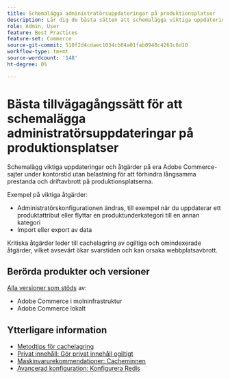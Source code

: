 ```yaml
---
title: Schemalägga administratörsuppdateringar på produktionsplatser
description: Lär dig de bästa sätten att schemalägga viktiga uppdateringar till Adobe Commerce för att förhindra långsamma prestanda och avbrott.
role: Admin, User
feature: Best Practices
feature-set: Commerce
source-git-commit: 510f2d4cdaec1034cb04a01fab0948c4261c6d10
workflow-type: tm+mt
source-wordcount: '148'
ht-degree: 0%

---
```



# Bästa tillvägagångssätt för att schemalägga administratörsuppdateringar på produktionsplatser

Schemalägg viktiga uppdateringar och åtgärder på era Adobe Commerce-sajter under kontorstid utan belastning för att förhindra långsamma prestanda och driftavbrott på produktionsplatserna.

Exempel på viktiga åtgärder:

- Administratörskonfigurationen ändras, till exempel när du uppdaterar ett produktattribut eller flyttar en produktunderkategori till en annan kategori
- Import eller export av data

Kritiska åtgärder leder till cachelagring av ogiltiga och omindexerade åtgärder, vilket avsevärt ökar svarstiden och kan orsaka webbplatsavbrott.

## Berörda produkter och versioner

[Alla versioner som stöds](../../../release/versions.md) av:

- Adobe Commerce i molninfrastruktur
- Adobe Commerce lokalt

## Ytterligare information

- [Metodtips för cachelagring](https://docs.magento.com/user-guide/system/cache-management.html#best-practices-for-caching)
- [Privat innehåll: Gör privat innehåll ogiltigt](https://developer.adobe.com/commerce/php/development/cache/page/private-content/#invalidate-private-content)
- [Maskinvarurekommendationer: Cacheminnen](../../../performance/hardware.md#caches)
- [Avancerad konfiguration: Konfigurera Redis](../../../performance/advanced-setup.md#set-up-redis)

